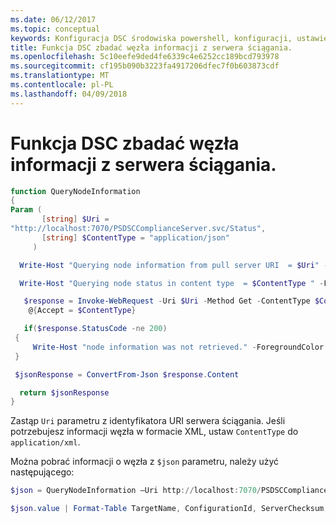 ```yaml
---
ms.date: 06/12/2017
ms.topic: conceptual
keywords: Konfiguracja DSC środowiska powershell, konfiguracji, ustawienia
title: Funkcja DSC zbadać węzła informacji z serwera ściągania.
ms.openlocfilehash: 5c10eefe9ded4fe6339c4e6252cc189bcd793978
ms.sourcegitcommit: cf195b090b3223fa4917206dfec7f0b603873cdf
ms.translationtype: MT
ms.contentlocale: pl-PL
ms.lasthandoff: 04/09/2018
---
```

# <a name="dsc-function-to-query-node-information-from-pull-server"></a>Funkcja DSC zbadać węzła informacji z serwera ściągania.

```powershell
function QueryNodeInformation
{
Param (
       [string] $Uri =
"http://localhost:7070/PSDSCComplianceServer.svc/Status",
       [string] $ContentType = "application/json"
     )

  Write-Host "Querying node information from pull server URI  = $Uri" -ForegroundColor Green

  Write-Host "Querying node status in content type  = $ContentType " -ForegroundColor Green

   $response = Invoke-WebRequest -Uri $Uri -Method Get -ContentType $ContentType -UseDefaultCredentials -Headers
    @{Accept = $ContentType}

   if($response.StatusCode -ne 200)
 {
     Write-Host "node information was not retrieved." -ForegroundColor Red
 }

 $jsonResponse = ConvertFrom-Json $response.Content

  return $jsonResponse
}
```

Zastąp `Uri` parametru z identyfikatora URI serwera ściągania. Jeśli potrzebujesz informacji węzła w formacie XML, ustaw `ContentType` do `application/xml`.

Można pobrać informacji o węzła z `$json` parametru, należy użyć następującego:

```powershell
$json = QueryNodeInformation –Uri http://localhost:7070/PSDSCComplianceServer.svc/Status

$json.value | Format-Table TargetName, ConfigurationId, ServerChecksum, NodeCompliant, LastComplianceTime, StatusCode
```